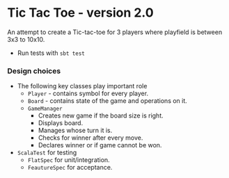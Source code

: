 # Tic Tac Toe - version 2.0

An attempt to create a Tic-tac-toe for 3 players where playfield is between 3x3 to 10x10.

* Run tests with `sbt test`

### Design choices
* The following key classes play important role
    * `Player` - contains symbol for every player.
    * `Board` - contains state of the game and operations on it.
    * `GameManager`
        - Creates new game if the board size is right.
        - Displays board.
        - Manages whose turn it is.
        - Checks for winner after every move.
        - Declares winner or if game cannot be won.
* `ScalaTest` for testing
    - `FlatSpec` for unit/integration.
    - `FeautureSpec` for acceptance.